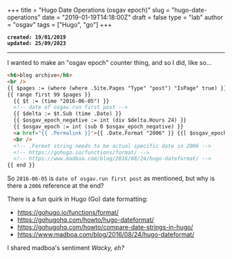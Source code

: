 
+++
title = "Hugo Date Operations (osgav epoch)"
slug = "hugo-date-operations"
date = "2019-01-19T14:18:00Z"
draft = false
type = "lab"
author = "osgav"
tags = ["Hugo", "go"]
+++

**`created: 19/01/2019`**<br />
**`updated: 25/09/2023`**

---

I wanted to make an "osgav epoch" counter thing, and so I did, like so...

```html
<h6>blog archive</h6>
<br />
{{ $pages := (where (where .Site.Pages "Type" "post") "IsPage" true) }}
{{ range first 99 $pages }}
  {{ $t := (time "2016-06-05") }}
  <!-- date of osgav.run first post -->
  {{ $delta := $t.Sub (time .Date) }}
  {{ $osgav_epoch_negative := int (div $delta.Hours 24) }}
  {{ $osgav_epoch := int (sub 0 $osgav_epoch_negative) }}
  <a href="{{ .Permalink }}">{{ .Date.Format "2006" }} {{[ $osgav_epoch ]}} {{ .Title }} </a>
  <br />
  <!-- .Format string needs to be actual specific date in 2006 -->
  <!-- https://gohugo.io/functions/format/ -->
  <!-- https://www.madboa.com/blog/2016/08/24/hugo-dateformat/ -->
{{ end }}
```

So `2016-06-05` is `date of osgav.run first post` as mentioned, but why is there a `2006` reference at the end?

There is a fun quirk in Hugo (Go) date formatting:

- https://gohugo.io/functions/format/
- https://gohugohq.com/howto/hugo-dateformat/
- https://gohugohq.com/howto/compare-date-strings-in-hugo/
- https://www.madboa.com/blog/2016/08/24/hugo-dateformat/

I shared madboa's sentiment *Wacky, eh?*

